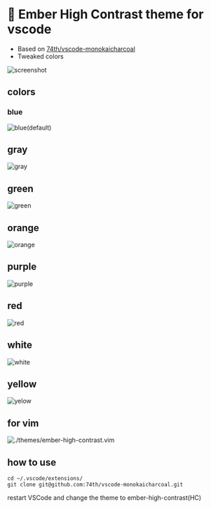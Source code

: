 # 🌈 Ember High Contrast theme for vscode

- Based on [74th/vscode-monokaicharcoal](https://github.com/74th/vscode-monokaicharcoal)
- Tweaked colors

![screenshot](./screenshots/screenshot.png)

## colors

### blue

![blue(default)](./screenshots/screenshot-blue.png)

## gray

![gray](./screenshots/screenshot-gray.png)

## green

![green](./screenshots/screenshot-green.png)

## orange

![orange](./screenshots/screenshot-orange.png)

## purple

![purple](./screenshots/screenshot-purple.png)

## red

![red](./screenshots/screenshot-red.png)

## white

![white](./screenshots/screenshot-white.png)

## yellow

![yelow](./screenshots/screenshot-yellow.png)

## for vim

![./themes/ember-high-contrast.vim](./themes/ember-high-contrast.vim)

## how to use

```
cd ~/.vscode/extensions/
git clone git@github.com:74th/vscode-monokaicharcoal.git
```

restart VSCode and change the theme to ember-high-contrast(HC)

